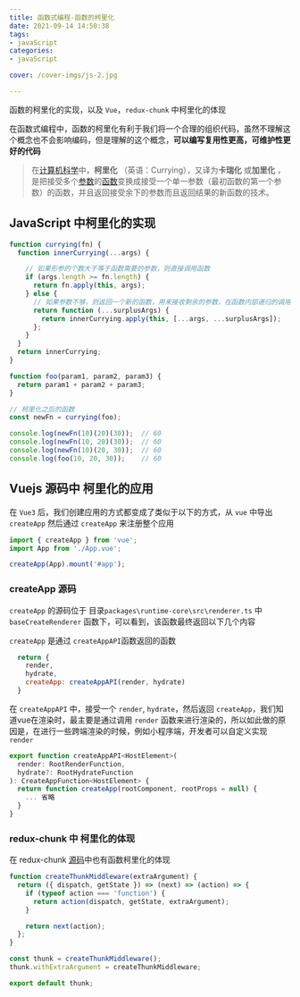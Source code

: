 ```yaml
---
title: 函数式编程-函数的柯里化
date: 2021-09-14 14:50:38
tags:
- javaScript
categories:
- javaScript

cover: /cover-imgs/js-2.jpg

---
```

函数的柯里化的实现，以及 `Vue`，`redux-chunk` 中柯里化的体现

<!-- more -->


在函数式编程中，函数的柯里化有利于我们将一个合理的组织代码，虽然不理解这个概念也不会影响编码，但是理解的这个概念，**可以编写复用性更高，可维护性更好的代码** 


> 在[计算机科学](https://zh.wikipedia.org/wiki/计算机科学)中，**柯里化** （英语：Currying），又译为**卡瑞化** 或**加里化** ，是把接受多个[参数](https://zh.wikipedia.org/wiki/參數_(程式設計))的[函数](https://zh.wikipedia.org/wiki/函数)变换成接受一个单一参数（最初函数的第一个参数）的函数，并且返回接受余下的参数而且返回结果的新函数的技术。



## JavaScript 中柯里化的实现

```JavaScript
function currying(fn) {
  function innerCurrying(...args) {

    // 如果形参的个数大于等于函数需要的参数，则直接调用函数
    if (args.length >= fn.length) {
      return fn.apply(this, args);
    } else {
      // 如果参数不够，则返回一个新的函数，用来接收剩余的参数，在函数内部递归的调用自身，直到形参的个数达到要求
      return function (...surplusArgs) {
        return innerCurrying.apply(this, [...args, ...surplusArgs]);
      };
    }
  }
  return innerCurrying;
} 


```



```JavaScript
function foo(param1, param2, param3) {
  return param1 + param2 + param3;
}

// 柯里化之后的函数
const newFn = currying(foo);

console.log(newFn(10)(20)(30));  // 60
console.log(newFn(10, 20)(30));  // 60
console.log(newFn(10)(20, 30));  // 60
console.log(foo(10, 20, 30));    // 60
```




## Vuejs 源码中 柯里化的应用

在 `Vue3` 后，我们创建应用的方式都变成了类似于以下的方式，从 `vue` 中导出 `createApp` 然后通过 `createApp` 来注册整个应用

```JavaScript
import { createApp } from 'vue';
import App from './App.vue';

createApp(App).mount('#app');

```



### createApp 源码

`createApp` 的源码位于 目录`packages\runtime-core\src\renderer.ts` 中 `baseCreateRenderer` 函数下，可以看到，该函数最终返回以下几个内容

`createApp` 是通过 `createAppAPI`函数返回的函数

```JavaScript
  return {
    render,
    hydrate,
    createApp: createAppAPI(render, hydrate)
  }

```



在 `createAppAPI` 中，接受一个 `render`, `hydrate`，然后返回 `createApp`，我们知道vue在渲染时，最主要是通过调用 `render` 函数来进行渲染的，所以如此做的原因是，在进行一些跨端渲染的时候，例如小程序端，开发者可以自定义实现 `render` 

```JavaScript
export function createAppAPI<HostElement>(
  render: RootRenderFunction,
  hydrate?: RootHydrateFunction
): CreateAppFunction<HostElement> {
  return function createApp(rootComponent, rootProps = null) {
    ... 省略
  }
}
```




### redux-chunk 中 柯里化的体现

在 redux-chunk [源码](https://github.com/reduxjs/redux-thunk/blob/master/src/index.js#L1)中也有函数柯里化的体现

```JavaScript
function createThunkMiddleware(extraArgument) {
  return ({ dispatch, getState }) => (next) => (action) => {
    if (typeof action === 'function') {
      return action(dispatch, getState, extraArgument);
    }

    return next(action);
  };
}

const thunk = createThunkMiddleware();
thunk.withExtraArgument = createThunkMiddleware;

export default thunk;
```


